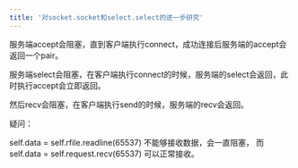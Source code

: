 ```yaml
---
title: '对socket.socket和select.select的进一步研究'
---
```


服务端accept会阻塞，直到客户端执行connect，成功连接后服务端的accept会返回一个pair。

服务端select会阻塞，在客户端执行connect的时候，服务端的select会返回，此时执行accept会立即返回。

然后recv会阻塞，在客户端执行send的时候，服务端的recv会返回。

疑问：

>
self.data = self.rfile.readline(65537) 不能够接收数据，会一直阻塞，
而 self.data = self.request.recv(65537) 可以正常接收。
